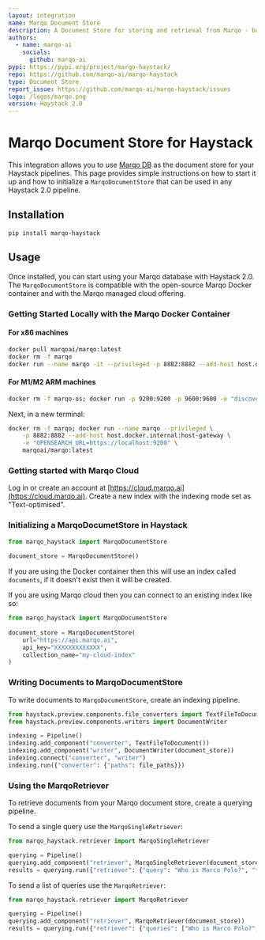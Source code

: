 ```yaml
---
layout: integration
name: Marqo Document Store
description: A Document Store for storing and retrieval from Marqo - built for Haystack 2.0
authors:
  - name: marqo-ai
    socials:
      github: marqo-ai
pypi: https://pypi.org/project/marqo-haystack/
repo: https://github.com/marqo-ai/marqo-haystack
type: Document Store
report_issue: https://github.com/marqo-ai/marqo-haystack/issues
logo: /logos/marqo.png
version: Haystack 2.0
---
```

# Marqo Document Store for Haystack
This integration allows you to use [Marqo DB](https://www.marqo.ai/) as the document store for your Haystack pipelines. This page provides simple instructions on how to start it up and how to initialize a `MarqoDocumentStore` that can be used in any Haystack 2.0 pipeline.

## Installation

```console
pip install marqo-haystack
```
## Usage

Once installed, you can start using your Marqo database with Haystack 2.0. The `MarqoDocumentStore` is compatible with the open-source Marqo Docker container and with the Marqo managed cloud offering.

### Getting Started Locally with the Marqo Docker Container

#### For x86 machines
```bash
docker pull marqoai/marqo:latest
docker rm -f marqo
docker run --name marqo -it --privileged -p 8882:8882 --add-host host.docker.internal:host-gateway marqoai/marqo:latest
```
#### For M1/M2 ARM machines
```bash
docker rm -f marqo-os; docker run -p 9200:9200 -p 9600:9600 -e "discovery.type=single-node" marqoai/marqo-os:0.0.3-arm
```

Next, in a new terminal:
```bash
docker rm -f marqo; docker run --name marqo --privileged \
    -p 8882:8882 --add-host host.docker.internal:host-gateway \
    -e "OPENSEARCH_URL=https://localhost:9200" \
    marqoai/marqo:latest
```

### Getting started with Marqo Cloud

Log in or create an account at [https://cloud.marqo.ai](https://cloud.marqo.ai). Create a new index with the indexing mode set as "Text-optimised".

### Initializing a MarqoDocumetStore in Haystack

```python
from marqo_haystack import MarqoDocumentStore
 
document_store = MarqoDocumentStore()
```

If you are using the Docker container then this will use an index called `documents`, if it doesn't exist then it will be created.

If you are using Marqo cloud then you can connect to an existing index like so:

```python
from marqo_haystack import MarqoDocumentStore
 
document_store = MarqoDocumentStore(
    url="https://api.marqo.ai",
    api_key="XXXXXXXXXXXXX",
    collection_name="my-cloud-index"
)
```

### Writing Documents to MarqoDocumentStore
To write documents to `MarqoDocumentStore`, create an indexing pipeline.

```python
from haystack.preview.components.file_converters import TextFileToDocument
from haystack.preview.components.writers import DocumentWriter

indexing = Pipeline()
indexing.add_component("converter", TextFileToDocument())
indexing.add_component("writer", DocumentWriter(document_store))
indexing.connect("converter", "writer")
indexing.run({"converter": {"paths": file_paths}})
```

### Using the MarqoRetriever
To retrieve documents from your Marqo document store, create a querying pipeline.

To send a single query use the `MarqoSingleRetriever`:

```python
from marqo_haystack.retriever import MarqoSingleRetriever

querying = Pipeline()
querying.add_component("retriever", MarqoSingleRetriever(document_store))
results = querying.run({"retriever": {"query": "Who is Marco Polo?", "top_k": 3}})
```

To send a list of queries use the `MarqoRetriever`:

```python
from marqo_haystack.retriever import MarqoRetriever

querying = Pipeline()
querying.add_component("retriever", MarqoRetriever(document_store))
results = querying.run({"retriever": {"queries": ["Who is Marco Polo?", "Can Hippos swim?"], "top_k": 3}})
```

